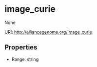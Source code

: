 # image_curie

None

URI: http://alliancegenome.org/image_curie



<!-- no inheritance hierarchy -->


## Properties

 * Range: string


